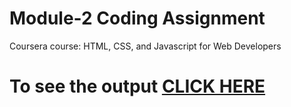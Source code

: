 # Module-2 Coding Assignment

Coursera course: HTML, CSS, and Javascript for Web Developers

# To see the output [CLICK HERE](https://imadakabli.github.io/Coursera-WebDev/module-2/index.html)

